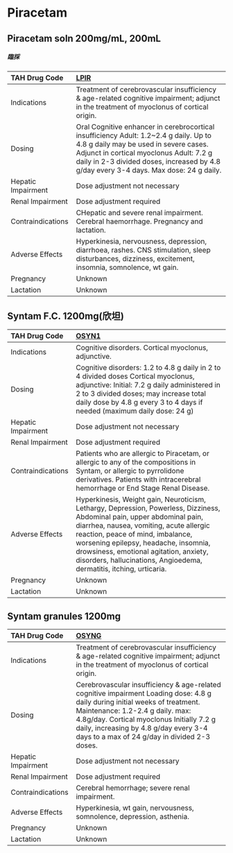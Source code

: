 # Piracetam

## Piracetam soln 200mg/mL, 200mL

##### 臨採

| TAH Drug Code      | [LPIR](https://www.tahsda.org.tw/drugs/hissearch.php?drug_code=LPIR)                                                                                                                                                                                                |
|:-------------------|:--------------------------------------------------------------------------------------------------------------------------------------------------------------------------------------------------------------------------------------------------------------------|
| Indications        | Treatment of cerebrovascular insufficiency & age-related cognitive impairment; adjunct in the treatment of myoclonus of cortical origin.                                                                                                                            |
| Dosing             | Oral Cognitive enhancer in cerebrocortical insufficiency Adult: 1.2~2.4 g daily. Up to 4.8 g daily may be used in severe cases. Adjunct in cortical myoclonus Adult: 7.2 g daily in 2-3 divided doses, increased by 4.8 g/day every 3-4 days. Max dose: 24 g daily. |
| Hepatic Impairment | Dose adjustment not necessary                                                                                                                                                                                                                                       |
| Renal Impairment   | Dose adjustment required                                                                                                                                                                                                                                            |
| Contraindications  | CHepatic and severe renal impairment. Cerebral haemorrhage. Pregnancy and lactation.                                                                                                                                                                                |
| Adverse Effects    | Hyperkinesia, nervousness, depression, diarrhoea, rashes. CNS stimulation, sleep disturbances, dizziness, excitement, insomnia, somnolence, wt gain.                                                                                                                |
| Pregnancy          | Unknown                                                                                                                                                                                                                                                             |
| Lactation          | Unknown                                                                                                                                                                                                                                                             |

## Syntam F.C. 1200mg(欣坦)

| TAH Drug Code      | [OSYN1](https://www.tahsda.org.tw/drugs/hissearch.php?drug_code=OSYN1)                                                                                                                                                                                                                                                                                            |
|:-------------------|:------------------------------------------------------------------------------------------------------------------------------------------------------------------------------------------------------------------------------------------------------------------------------------------------------------------------------------------------------------------|
| Indications        | Cognitive disorders. Cortical myoclonus, adjunctive.                                                                                                                                                                                                                                                                                                              |
| Dosing             | Cognitive disorders: 1.2 to 4.8 g daily in 2 to 4 divided doses Cortical myoclonus, adjunctive: Initial: 7.2 g daily administered in 2 to 3 divided doses; may increase total daily dose by 4.8 g every 3 to 4 days if needed (maximum daily dose: 24 g)                                                                                                          |
| Hepatic Impairment | Dose adjustment not necessary                                                                                                                                                                                                                                                                                                                                     |
| Renal Impairment   | Dose adjustment required                                                                                                                                                                                                                                                                                                                                          |
| Contraindications  | Patients who are allergic to Piracetam, or allergic to any of the compositions in Syntam, or allergic to pyrrolidone derivatives. Patients with intracerebral hemorrhage or End Stage Renal Disease.                                                                                                                                                              |
| Adverse Effects    | Hyperkinesis, Weight gain, Neuroticism, Lethargy, Depression, Powerless, Dizziness, Abdominal pain, upper abdominal pain, diarrhea, nausea, vomiting, acute allergic reaction, peace of mind, imbalance, worsening epilepsy, headache, insomnia, drowsiness, emotional agitation, anxiety, disorders, hallucinations, Angioedema, dermatitis, itching, urticaria. |
| Pregnancy          | Unknown                                                                                                                                                                                                                                                                                                                                                           |
| Lactation          | Unknown                                                                                                                                                                                                                                                                                                                                                           |

## Syntam granules 1200mg

| TAH Drug Code      | [OSYNG](https://www.tahsda.org.tw/drugs/hissearch.php?drug_code=OSYNG)                                                                                                                                                                                                                                 |
|:-------------------|:-------------------------------------------------------------------------------------------------------------------------------------------------------------------------------------------------------------------------------------------------------------------------------------------------------|
| Indications        | Treatment of cerebrovascular insufficiency & age-related cognitive impairment; adjunct in the treatment of myoclonus of cortical origin.                                                                                                                                                               |
| Dosing             | Cerebrovascular insufficiency & age-related cognitive impairment Loading dose: 4.8 g daily during initial weeks of treatment. Maintenance: 1.2-2.4 g daily. max: 4.8g/day. Cortical myoclonus Initially 7.2 g daily, increasing by 4.8 g/day every 3-4 days to a max of 24 g/day in divided 2-3 doses. |
| Hepatic Impairment | Dose adjustment not necessary                                                                                                                                                                                                                                                                          |
| Renal Impairment   | Dose adjustment required                                                                                                                                                                                                                                                                               |
| Contraindications  | Cerebral hemorrhage; severe renal impairment.                                                                                                                                                                                                                                                          |
| Adverse Effects    | Hyperkinesia, wt gain, nervousness, somnolence, depression, asthenia.                                                                                                                                                                                                                                  |
| Pregnancy          | Unknown                                                                                                                                                                                                                                                                                                |
| Lactation          | Unknown                                                                                                                                                                                                                                                                                                |


